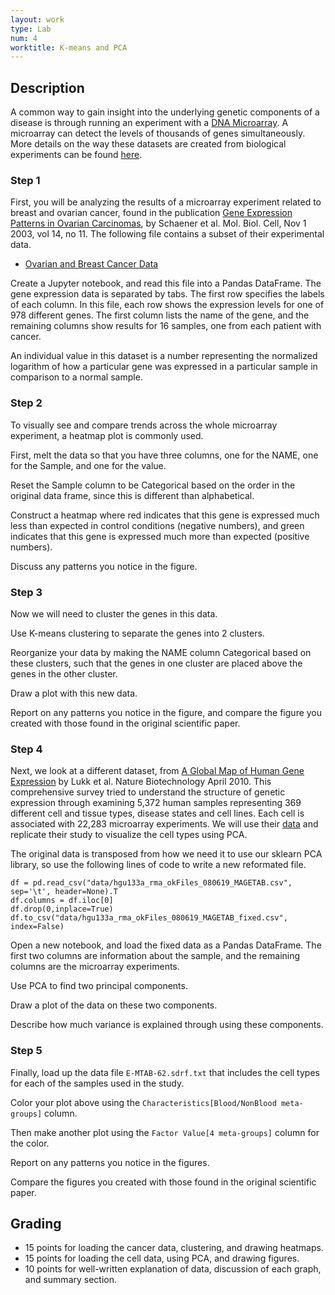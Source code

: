 ```yaml
---
layout: work
type: Lab
num: 4
worktitle: K-means and PCA
---
```


## Description
A common way to gain insight into the underlying genetic components of a disease is through running an experiment with a [DNA Microarray](http://en.wikipedia.org/wiki/DNA_microarray). A microarray can detect the levels of thousands of genes simultaneously. More details on the way these datasets are created from biological experiments can be found [here](http://www.mrc-lmb.cam.ac.uk/genomes/madanm/microarray/chapter-final.pdf).

### Step 1

First, you will be analyzing the results of a microarray experiment related to breast and ovarian cancer, found in the publication [Gene Expression Patterns in Ovarian Carcinomas](http://www.molbiolcell.org/content/14/11/4376.full), by Schaener et al. Mol. Biol. Cell, Nov 1 2003, vol 14, no 11. The following file contains a subset of their experimental data.

-   [Ovarian and Breast Cancer Data]({{site.baseurl}}/assets/data/cancergenes.txt)

Create a Jupyter notebook, and read this file into a Pandas DataFrame. The gene expression data is separated by tabs. The first row specifies the labels of each column. In this file, each row shows the expression levels for one of 978 different genes. The first column lists the name of the gene, and the remaining columns show results for 16 samples, one from each patient with cancer. 

An individual value in this dataset is a number representing the normalized logarithm of how a particular gene was expressed in a particular sample in comparison to a normal sample.

### Step 2

To visually see and compare trends across the whole microarray experiment, a heatmap plot is commonly used.

First, melt the data so that you have three columns, one for the NAME, one for the Sample, and one for the value.

Reset the Sample column to be Categorical based on the order in the original data frame, since this is different than alphabetical.

Construct a heatmap where red indicates that this gene is expressed much less than expected in control conditions (negative numbers), and green indicates that this gene is expressed much more than expected (positive numbers).

Discuss any patterns you notice in the figure.

### Step 3

Now we will need to cluster the genes in this data.

Use K-means clustering to separate the genes into 2 clusters.

Reorganize your data by making the NAME column Categorical based on these clusters, such that the genes in one cluster are placed above the genes in the other cluster.

Draw a plot with this new data.

Report on any patterns you notice in the figure, and compare the figure you created with those found in the original scientific paper.

### Step 4

Next, we look at a different dataset, from [A Global Map of Human Gene Expression](https://www.researchgate.net/publication/43080482_A_global_map_of_human_gene_expression) by Lukk et al. Nature Biotechnology April 2010. This comprehensive survey tried to understand the structure of genetic expression through examining 5,372 human samples representing 369 different cell and tissue types, disease states and cell lines. Each cell is associated with 22,283 microarray experiments. We will use their [data](https://www.ebi.ac.uk/arrayexpress/experiments/E-MTAB-62/) and replicate their study to visualize the cell types using PCA.

The original data is transposed from how we need it to use our sklearn PCA library, so use the following lines of code to write a new reformated file.

    df = pd.read_csv("data/hgu133a_rma_okFiles_080619_MAGETAB.csv", sep='\t', header=None).T
    df.columns = df.iloc[0]
    df.drop(0,inplace=True)
    df.to_csv("data/hgu133a_rma_okFiles_080619_MAGETAB_fixed.csv", index=False)

Open a new notebook, and load the fixed data as a Pandas DataFrame. The first two columns are information about the sample, and the remaining columns are the microarray experiments.

Use PCA to find two principal components.

Draw a plot of the data on these two components.

Describe how much variance is explained through using these components.

### Step 5

Finally, load up the data file `E-MTAB-62.sdrf.txt` that includes the cell types for each of the samples used in the study.

Color your plot above using the `Characteristics[Blood/NonBlood meta-groups]` column.

Then make another plot using the `Factor Value[4 meta-groups]` column for the color.

Report on any patterns you notice in the figures.

Compare the figures you created with those found in the original scientific paper.

## Grading

* 15 points for loading the cancer data, clustering, and drawing heatmaps.
* 15 points for loading the cell data, using PCA, and drawing figures.
* 10 points for well-written explanation of data, discussion of each graph, and summary section.
